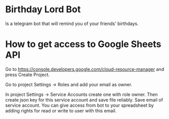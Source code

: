 # Birthday Lord Bot
Is a telegram bot that will remind you of your friends' birthdays.

# How to get access to Google Sheets API
Go to https://console.developers.google.com/cloud-resource-manager and press Create Project.

Go to project Settings -> Roles and add your email as owner.

In project Settings -> Service Accounts create one with role owner. Then create json key for this service account and save file reliably.
Save email of service account. You can give access from bot to your spreadsheet by adding rights for read or write to user with this email.
